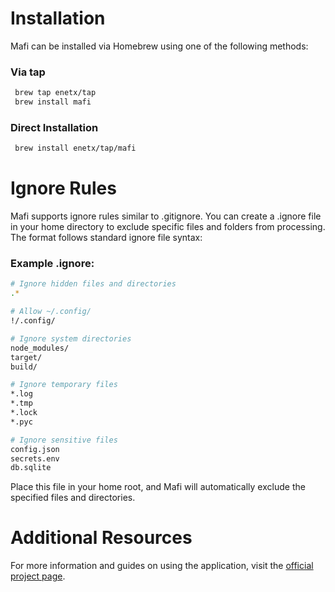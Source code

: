 # Installation

Mafi can be installed via Homebrew using one of the following methods:

### Via tap

```bash
 brew tap enetx/tap
 brew install mafi
```

### Direct Installation

```bash
 brew install enetx/tap/mafi
```

# Ignore Rules

Mafi supports ignore rules similar to .gitignore. You can create a .ignore file in your home directory to exclude specific files and folders from processing. The format follows standard ignore file syntax:
### Example .ignore:

```bash
# Ignore hidden files and directories
.*

# Allow ~/.config/
!/.config/

# Ignore system directories
node_modules/
target/
build/

# Ignore temporary files
*.log
*.tmp
*.lock
*.pyc

# Ignore sensitive files
config.json
secrets.env
db.sqlite
```

Place this file in your home root, and Mafi will automatically exclude the specified files and directories.



# Additional Resources

For more information and guides on using the application, visit the [official project page](https://mafiapp.com).
